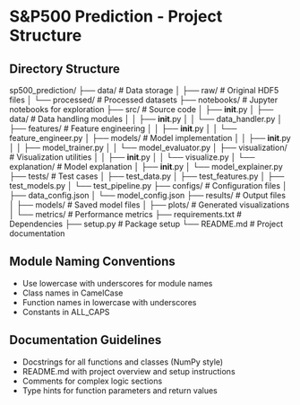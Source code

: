# S&P500 Prediction - Project Structure

## Directory Structure

sp500_prediction/
├── data/                  # Data storage
│   ├── raw/               # Original HDF5 files
│   └── processed/         # Processed datasets
├── notebooks/             # Jupyter notebooks for exploration
├── src/                   # Source code
│   ├── __init__.py
│   ├── data/              # Data handling modules
│   │   ├── __init__.py
│   │   └── data_handler.py
│   ├── features/          # Feature engineering
│   │   ├── __init__.py
│   │   └── feature_engineer.py
│   ├── models/            # Model implementation
│   │   ├── __init__.py
│   │   ├── model_trainer.py
│   │   └── model_evaluator.py
│   ├── visualization/     # Visualization utilities
│   │   ├── __init__.py
│   │   └── visualize.py
│   └── explanation/       # Model explanation
│       ├── __init__.py
│       └── model_explainer.py
├── tests/                 # Test cases
│   ├── test_data.py
│   ├── test_features.py
│   ├── test_models.py
│   └── test_pipeline.py
├── configs/               # Configuration files
│   ├── data_config.json
│   └── model_config.json
├── results/               # Output files
│   ├── models/            # Saved model files
│   ├── plots/             # Generated visualizations
│   └── metrics/           # Performance metrics
├── requirements.txt       # Dependencies
├── setup.py               # Package setup
└── README.md              # Project documentation

## Module Naming Conventions
- Use lowercase with underscores for module names
- Class names in CamelCase
- Function names in lowercase with underscores
- Constants in ALL_CAPS

## Documentation Guidelines
- Docstrings for all functions and classes (NumPy style)
- README.md with project overview and setup instructions
- Comments for complex logic sections
- Type hints for function parameters and return values